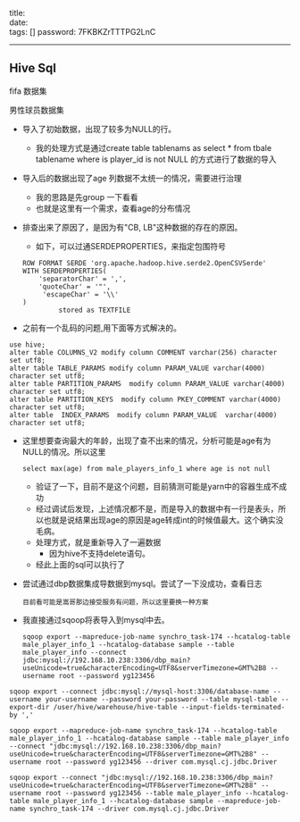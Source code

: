 title:  
date:  
tags: []
password: 7FKBKZrTTTPG2LnC

---
 <!--more-->

## Hive Sql


fifa 数据集

男性球员数据集

* 导入了初始数据，出现了较多为NULL的行。
  * 我的处理方式是通过create table tablenams as select * from tbale  tablename where is player_id is not NULL 的方式进行了数据的导入

* 导入后的数据出现了age 列数据不太统一的情况，需要进行治理
  * 我的思路是先group 一下看看
  * 也就是这里有一个需求，查看age的分布情况

* 排查出来了原因了，是因为有"CB, LB"这种数据的存在的原因。

  * 如下，可以过通SERDEPROPERTIES，来指定包围符号

  ```
  ROW FORMAT SERDE 'org.apache.hadoop.hive.serde2.OpenCSVSerde'
  WITH SERDEPROPERTIES(
      'separatorChar' = ',',
      'quoteChar' = '"', 
       'escapeChar' = '\\'
  )
           stored as TEXTFILE
  ```

* 之前有一个乱码的问题,用下面等方式解决的。

```
use hive; 
alter table COLUMNS_V2 modify column COMMENT varchar(256) character set utf8;
alter table TABLE_PARAMS modify column PARAM_VALUE varchar(4000) character set utf8;
alter table PARTITION_PARAMS  modify column PARAM_VALUE varchar(4000) character set utf8;
alter table PARTITION_KEYS  modify column PKEY_COMMENT varchar(4000) character set utf8;
alter table  INDEX_PARAMS  modify column PARAM_VALUE  varchar(4000) character set utf8;
```

* 这里想要查询最大的年龄，出现了查不出来的情况，分析可能是age有为NULL的情况。所以这里

  ```
  select max(age) from male_players_info_1 where age is not null
  ```

  * 验证了一下，目前不是这个问题，目前猜测可能是yarn中的容器生成不成功
  * 经过调试后发现，上述情况都不是，而是导入的数据中有一行是表头，所以也就是说结果出现age的原因是age转成int的时候值最大。这个确实没毛病。
  * 处理方式，就是重新导入了一遍数据
    * 因为hive不支持delete语句。
  * 经此上面的sql可以执行了

* 尝试通过dbp数据集成导数据到mysql。尝试了一下没成功，查看日志

  ```
  目前看可能是嵩哥那边接受服务有问题，所以这里要换一种方案
  ```

* 我直接通过sqoop将表导入到mysql中去。

  ```
  sqoop export --mapreduce-job-name synchro_task-174 --hcatalog-table male_player_info_1 --hcatalog-database sample --table male_player_info --connect jdbc:mysql://192.168.10.238:3306/dbp_main?useUnicode=true&characterEncoding=UTF8&serverTimezone=GMT%2B8 --username root --password yg123456
  ```

  

```
sqoop export --connect jdbc:mysql://mysql-host:3306/database-name --username your-username --password your-password --table mysql-table --export-dir /user/hive/warehouse/hive-table --input-fields-terminated-by ','

```

```
sqoop export --mapreduce-job-name synchro_task-174 --hcatalog-table male_player_info_1 --hcatalog-database sample --table male_player_info --connect "jdbc:mysql://192.168.10.238:3306/dbp_main?useUnicode=true&characterEncoding=UTF8&serverTimezone=GMT%2B8" --username root --password yg123456 --driver com.mysql.cj.jdbc.Driver

```

```
sqoop export --connect "jdbc:mysql://192.168.10.238:3306/dbp_main?useUnicode=true&characterEncoding=UTF8&serverTimezone=GMT%2B8" --username root --password yg123456 --table male_player_info --hcatalog-table male_player_info_1 --hcatalog-database sample --mapreduce-job-name synchro_task-174 --driver com.mysql.cj.jdbc.Driver

```

